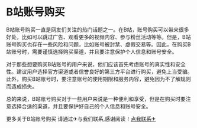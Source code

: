# B站账号购买

B站账号购买一直是网友们关注的热门话题之一。在B站，账号购买可以带来很多好处，比如可以跳过广告、观看更多的视频内容、参与粉丝活动等等。但是，B站账号购买也存在一些风险和问题，比如账号被封禁、虚假交易等。因此，在购买B站账号时，需要谨慎选择购买渠道，并且要注意保护个人信息和账号安全。

对于那些想要购买B站账号的用户来说，他们应该首先考虑账号的真实性和安全性。建议用户选择官方渠道或者信誉良好的第三方平台进行购买，避免上当受骗。此外，购买B站账号时，要注意账号的使用期限和服务内容，避免因为不了解规则而造成损失。

总的来说，B站账号购买对于一些用户来说是一种便利和享受，但是在购买时要注意选择合适的渠道，并且要保护好自己的个人信息和账号安全。

更多关于B站账号购买 请通过✈与我们联系,感谢阅读！[点我联系✈](https://help.G208.com)